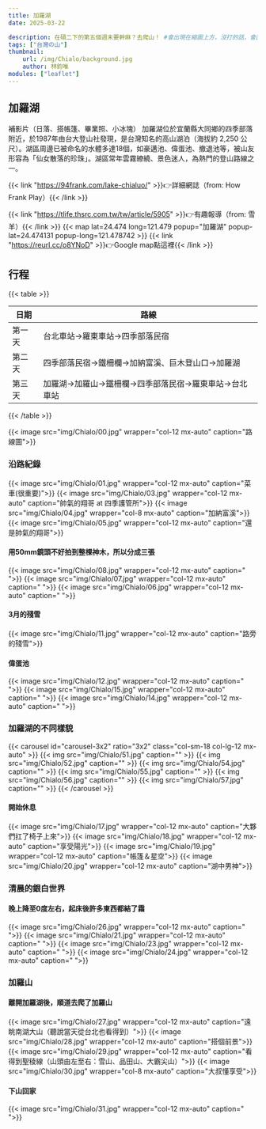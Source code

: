 ```yaml
---
title: 加羅湖
date: 2025-03-22

description: 在碩二下的第五個週末要幹麻？去爬山！ #會出現在縮圖上方，沒打的話，會直接顯示內文
tags: ["台灣の山"]
thumbnail:
    url: /img/Chialo/background.jpg
    author: 林鈞唯
modules: ["leaflet"]
---
```

## 加羅湖

補影片（日落、搭帳篷、畢業照、小冰塊）
加羅湖位於宜蘭縣大同鄉的四季部落附近，於1987年由台大登山社發現，是台灣知名的高山湖泊（海拔約 2,250 公尺）。湖區周邊已被命名的水體多達18個，如豪邁池、偉蛋池、撤退池等，被山友形容為「仙女散落的珍珠」。湖區常年雲霧繚繞、景色迷人，為熱門的登山路線之一。

{{< link "https://94frank.com/lake-chialuo/" >}}👉詳細網誌（from: How Frank Play）{{< /link >}}

{{< link "https://tlife.thsrc.com.tw/tw/article/5905" >}}👉有趣報導（from: 雪羊）{{< /link >}}
{{< map lat=24.474 long=121.479 popup="加羅湖" popup-lat=24.474131 popup-long=121.478742 >}}
{{< link "https://reurl.cc/o8YNoD" >}}👉Google map點這裡{{< /link >}}

## 行程

{{< table >}}

| 日期 | 路線 |
|---------|---------|
| 第一天 | 台北車站->羅東車站->四季部落民宿 |
| 第二天 | 四季部落民宿->鐵柵欄->加納富溪、巨木登山口->加羅湖 |
| 第三天 | 加羅湖->加羅山->鐵柵欄->四季部落民宿->羅東車站->台北車站 |

{{< /table >}}

{{< image src="img/Chialo/00.jpg" wrapper="col-12 mx-auto" caption="路線圖">}}

### 沿路紀錄

{{< image src="img/Chialo/01.jpg" wrapper="col-12 mx-auto" caption="菜車(很重要)">}}
{{< image src="img/Chialo/03.jpg" wrapper="col-12 mx-auto" caption="帥氣的翔哥 at 四季護管所">}}
{{< image src="img/Chialo/04.jpg" wrapper="col-8 mx-auto" caption="加納富溪">}}
{{< image src="img/Chialo/05.jpg" wrapper="col-12 mx-auto" caption="還是帥氣的翔哥">}}

#### 用50mm鏡頭不好拍到整棵神木，所以分成三張

{{< image src="img/Chialo/08.jpg" wrapper="col-12 mx-auto" caption=" ">}}
{{< image src="img/Chialo/07.jpg" wrapper="col-12 mx-auto" caption=" ">}}
{{< image src="img/Chialo/06.jpg" wrapper="col-12 mx-auto" caption=" ">}}

#### 3月的殘雪

{{< image src="img/Chialo/11.jpg" wrapper="col-12 mx-auto" caption="路旁的殘雪">}}

#### 偉蛋池

{{< image src="img/Chialo/12.jpg" wrapper="col-12 mx-auto" caption=" ">}}
{{< image src="img/Chialo/15.jpg" wrapper="col-12 mx-auto" caption=" ">}}
{{< image src="img/Chialo/14.jpg" wrapper="col-12 mx-auto" caption=" ">}}

### 加羅湖的不同樣貌

{{< carousel id="carousel-3x2" ratio="3x2" class="col-sm-18 col-lg-12 mx-auto" >}}
  {{< img src="img/Chialo/51.jpg" caption="" >}}
  {{< img src="img/Chialo/52.jpg" caption="" >}}
  {{< img src="img/Chialo/54.jpg" caption="" >}}
  {{< img src="img/Chialo/55.jpg" caption="" >}}
  {{< img src="img/Chialo/56.jpg" caption="" >}}
  {{< img src="img/Chialo/57.jpg" caption="" >}}
{{< /carousel >}}

#### 開始休息

{{< image src="img/Chialo/17.jpg" wrapper="col-12 mx-auto" caption="大夥們扛了椅子上來">}}
{{< image src="img/Chialo/18.jpg" wrapper="col-12 mx-auto" caption="享受陽光">}}
{{< image src="img/Chialo/19.jpg" wrapper="col-12 mx-auto" caption="帳篷＆星空">}}
{{< image src="img/Chialo/20.jpg" wrapper="col-12 mx-auto" caption="湖中男神">}}

### 清晨的銀白世界

#### 晚上降至0度左右，起床後許多東西都結了霜

{{< image src="img/Chialo/26.jpg" wrapper="col-12 mx-auto" caption=" ">}}
{{< image src="img/Chialo/21.jpg" wrapper="col-12 mx-auto" caption=" ">}}
{{< image src="img/Chialo/23.jpg" wrapper="col-12 mx-auto" caption=" ">}}
{{< image src="img/Chialo/24.jpg" wrapper="col-12 mx-auto" caption=" ">}}

### 加羅山

#### 離開加羅湖後，順道去爬了加羅山

{{< image src="img/Chialo/27.jpg" wrapper="col-12 mx-auto" caption="遠眺南湖大山（聽說當天從台北也看得到）">}}
{{< image src="img/Chialo/28.jpg" wrapper="col-12 mx-auto" caption="搭個前景">}}
{{< image src="img/Chialo/29.jpg" wrapper="col-12 mx-auto" caption="看得到聖稜線（山頭由左至右：雪山、品田山、大霸尖山）">}}
{{< image src="img/Chialo/30.jpg" wrapper="col-8 mx-auto" caption="大叔懂享受">}}

#### 下山回家

{{< image src="img/Chialo/31.jpg" wrapper="col-12 mx-auto" caption=" ">}}
